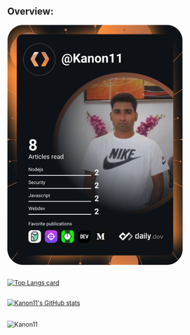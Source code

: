 
## Overview:
<a href="https://app.daily.dev/Kanon11"><img src="https://github.com/Kanon11/Kanon11/blob/main/devcard.svg" width="400" alt="Kanon11's Dev Card"/></a>
##
[![Top Langs card](https://github-readme-stats.vercel.app/api/top-langs/?username=Kanon11&layout=compact&theme=tokyonight&hide=html)](https://github.com/Kanon11?tab=repositories)
##
[![Kanon11's GitHub stats](https://github-readme-stats.vercel.app/api?username=Kanon11&count_private=true&show_icons=true&theme=radical)](https://github.com/Kanon11?tab=repositories)
##
<p><img align="center" src="https://github-readme-streak-stats.herokuapp.com/?user=Kanon11&" alt="Kanon11" /></p>


